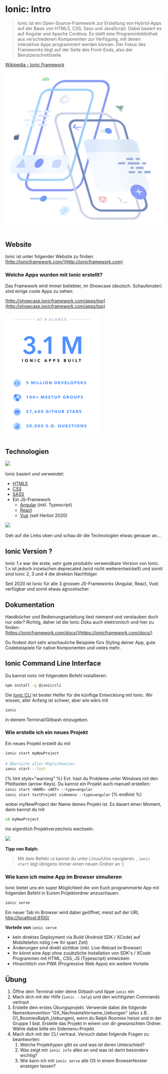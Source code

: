 # Ionic: Intro

> Ionic ist ein Open-Source-Framework zur Erstellung von Hybrid-Apps auf der Basis von HTML5, CSS, Sass und JavaScript. Dabei basiert es auf Angular und Apache Cordova. Es stellt eine Programmbibliothek aus verschiedenen Komponenten zur Verfügung, mit denen interaktive Apps programmiert werden können. Der Fokus des Frameworks liegt auf der Seite des Front-Ends, also der Benutzerschnittstelle

[Wikipedia - Ionic Framework](https://enz.lu/7t)

![](<../.gitbook/assets/image (11).png>)

## Website

Ionic ist unter folgender Website zu finden:\
[http://ionicframework.com/](http://ionicframework.com)

### Welche Apps wurden mit Ionic erstellt?

Das Framework wird immer beliebter, im Showcase (deutsch. Schaufenster) sind einige coole Apps zu sehen:

[http://showcase.ionicframework.com/apps/top](http://showcase.ionicframework.com/apps/top)

![](../.gitbook/assets/ionic-usage.png)

## Technologien

![](../.gitbook/assets/html\_css\_angular.png)

Ionic basiert und verwendet:

* [HTML5](https://de.wikipedia.org/wiki/HTML5)
* [CSS](https://de.wikipedia.org/wiki/Cascading\_Style\_Sheets)
* [SASS](http://sass-lang.com)
* Ein JS-Framework
  * [Angular](https://angular.io) (inkl. Typescript)
  * [React](https://ionicframework.com/docs/react)
  * [Vue](https://ionicframework.com/docs/vue/your-first-app) (seit Herbst 2020)

![](https://ionicframework.com/img/homepage/frameworks.png)



Geh auf die Links oben und schau dir die Technologien etwas genauer an...

## Ionic Version ?

Ionic 1.x war die erste, sehr gute produktiv verwendbare Version von Ionic. 1.x ist jedoch inzwischen deprecated (wird nicht weiterentwickelt) und somit sind Ionic 2, 3 und 4 die direkten Nachfolger.

Seit 2020 ist Ionic für alle 3 grossen JS-Frameworks (Angular, React, Vue) verfügbar und somit etwas agnostischer.&#x20;

## Dokumentation

Handbücher und Bedienungsanleitung liest niemand und verstauben doch nur oder? Richtig, daher ist die Ionic Doku auch elektronisch und hier zu finden:\
[https://ionicframework.com/docs/](https://ionicframework.com/docs/)

Du findest dort sehr anschauliche Beispiele fürs Styling deiner App, gute Codebeispiele für native Komponenten und vieles mehr.

## Ionic Command Line Interface

Du kannst ionic mit folgendem Befehl installieren:

```bash
npm install -g @ionic/cli
```

Die [Ionic CLI](https://ionicframework.com/docs/cli/) ist bester Helfer für die künftige Entwicklung mit Ionic. Wir wissen, aller Anfang ist schwer, aber wie wärs mit

```bash
ionic
```

in deinem Terminal/Gitbash einzugeben.

### Wie erstelle ich ein neues Projekt

Ein neues Projekt erstellt du mit

```bash
ionic start myNewProject

# Übersicht aller Möglichkeiten
ionic start --list
```

{% hint style="warning" %}
Evt. hast du Probleme unter Windows mit den Pfeiltasten (arrow-Keys). Du kannst ein Projekt auch manuell erstellen:\
`ionic start <NAME> <ART> --type=angular`\
`ionic start testProjekt sidemenu --type=angular`
{% endhint %}

wobei myNewProject der Name deines Projekt ist. Es dauert einen Moment, dann kannst du mit

```bash
cd myNewProject
```

ins eigentlich Projektverzeichnis wechseln.

![](../.gitbook/assets/ralph\_tipp.png)

**Tipp von Ralph:**

> Mit dem Befehl `cd` kannst du unter Linux/Unix navigieren. , `ionic start` legt übrigens immer einen neuen Ordner an :)

### Wie kann ich meine App im Browser simulieren

Ionic bietet uns ein super Möglichkeit die von Euch programmierte App mit folgenden Befehl in Eurem Projektordner anzuschauen:

```bash
ionic serve
```

Ein neuer Tab im Browser wird dabei geöffnet, meist auf der URL [http://localhost:8100/](http://localhost:8100)

**Vorteile von** `ionic serve`

* kein direktes Deployment via Build (Android SDK / XCode) auf Mobiltelefon nötig (==> Ihr spart Zeit)
* Änderungen sind direkt sichtbar (inkl. Live-Reload im Browser)
* Ihr könnt eine App ohne zusätzliche Installation von SDK's / XCode Programmen mit HTML, CSS, JS (Typescript) entwickeln
* Hinsichtlich von PWA (Progressive Web Apps) ein weitere Vorteile



## Übung

1. Öffne dein Terminal oder deine Gitbash und tippe `ionic` ein
2. Mach dich mit der Hilfe (`ionic --help`) und den wichtigsten Commands vertraut
3. Erstelle dein erstes Übungsprojekt. Verwende dabei die folgende Namenkonvention "GX\_NachnameVorname\_Uebungen" (also z.B. G1\_RoomiesRalph\_Uebungen), wenn du Ralph Roomies heisst und in der Gruppe 1 bist. Erstelle das Projekt in einem von dir gewünschten Ordner. Wähle dabei bitte ein Sidemenu-Projekt.
4. Mach dich mit der CLI vertraut. Versuch dabei folgende Fragen zu beantworten:
   1. Welche Projekttypen gibt es und was ist deren Unterschied?
   2. Was zeigt mir `ionic info` alles an und was ist darin besonders wichtig?
   3. Wie kann ich mit `ionic serve` alle OS in einem Browserfenster anzeigen lassen?
